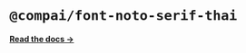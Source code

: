# `@compai/font-noto-serif-thai`

[**Read the docs &rarr;**](https://components.ai/docs/typefaces/noto-serif-thai)
